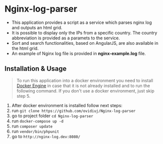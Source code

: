 # Nginx-log-parser

 * This application provides a script as a service which parses nginx log and outputs an html grid.
 * It is possible to display only the IPs from a specific country. The country abbreviation is provided as a paramets to the service.
 * Sort and search functionalities, based on AngularJS, are also available in the html grid.
 * An example of Nginx log file is provided in **nginx-example.log** file.
 

## Installation & Usage
  > To run this application into a docker environment you need to install [Docker Engine](https://docs.docker.com/engine/installation/) in case that it is not already installed and to run the following command. If you don't use a docker environment, just skip step 5.
  
  1. After docker environment is installed follow next steps:
  2. run ``` git clone https://github.com/ovidiuj/Nginx-log-parser ```
  3. go to project folder ``` cd Nginx-log-parser ```
  4. run ``` docker-compose up -d ```
  5. run ``` composer update ```
  6. run ``` vendor/bin/phpunit ```
  7. go to ``` http://nginx-log.dev:8080/ ```

